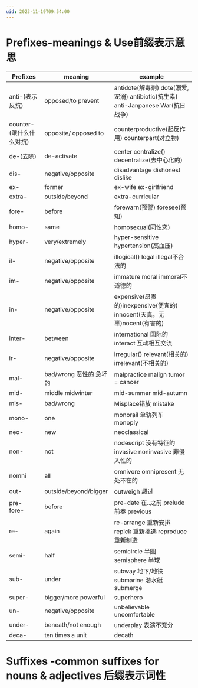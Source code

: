 ```yaml
---
uid: 2023-11-19T09:54:00
---
```

# Prefixes-meanings & Use前缀表示意思
| Prefixes                 | meaning                 | example                                                                          |
| ------------------------ | ----------------------- | -------------------------------------------------------------------------------- |
| anti-(表示反抗)          | opposed/to prevent      | antidote(解毒剂) dote(溺爱,宠溺) antibiotic(抗生素) anti-Janpanese War(抗日战争) |
| counter-(跟什么什么对抗) | opposite/ opposed to    | counterproductive(起反作用) counterpart(对立物)                                  |
| de-(去除)                | de-activate             | center centralize() decentralize(去中心化的)                                     |
| dis-                     | negative/opposite       | disadvantage dishonest dislike                                                   |
| ex-                      | former                  | ex-wife ex-girlfriend                                                            |
| extra-                   | outside/beyond          | extra-curricular                                                                 |
| fore-                    | before                  | forewarn(预警) foresee(预知)                                                     |
| homo-                    | same                    | homosexual(同性恋)                                                               |
| hyper-                   | very/extremely          | hyper-sensitive hypertension(高血压)                                             |
| il-                      | negative/opposite       | illogical() legal illegal不合法的                                                |
| im-                      | negative/opposite       | immature moral immoral不道德的                                                   |
| in-                      | negative/opposite       | expensive(昂贵的)inexpensive(便宜的) innocent(天真，无辜)nocent(有害的)          |
| inter-                   | between                 | international 国际的 interact 互动相互交流                                       |
| ir-                      | negative/opposite       | irregular() relevant(相关的) irrelevant(不相关的)                                |
| mal-                     | bad/wrong 恶性的 急坏的 | malpractice malign tumor = cancer                                                |
| mid-                     | middle midwinter        | mid-summer mid-autumn                                                            |
| mis-                     | bad/wrong               | Misplace错放 mistake                                                             |
| mono-                    | one                     | monorail 单轨列车 monoply                                                        |
| neo-                     | new                     | neoclassical                                                                     |
| non-                     | not                     | nodescript 没有特征的 invasive noninvasive 非侵入性的                            |
| nomni                    | all                     | omnivore omnipresent 无处不在的                                                  |
| out-                     | outside/beyond/bigger   | outweigh 超过                                                                    |
| pre- fore-               | before                  | pre-date 在..之前 prelude 前奏 previous                                          |
| re-                      | again                   | re-arrange 重新安排 repick 重新挑选 reproduce重新制造                            |
| semi-                    | half                    | semicircle 半圆 semisphere 半球                                                  |
| sub-                     | under                   | subway 地下/地铁 submarine 潜水艇 submerge                                       |
| super-                   | bigger/more powerful    | superhero                                                                        |
| un-                      | negative/opposite       | unbelievable uncomfortable                                                       |
| under-                   | beneath/not enough      | underplay 表演不充分                                                             |
| deca-                    | ten times a unit        | decath                                                                                 |

# Suffixes -common suffixes for nouns & adjectives 后缀表示词性
